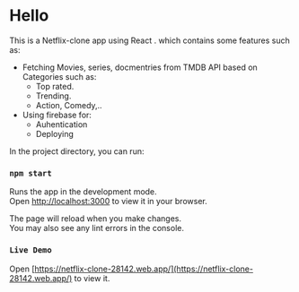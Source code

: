 # Hello
This is a Netflix-clone app using React .
which contains some features such as:
* Fetching Movies, series, docmentries from TMDB  API based on Categories such as: 
  * Top rated.
  * Trending.
  * Action, Comedy,..
* Using firebase for: 
  * Auhentication 
  * Deploying


In the project directory, you can run:

### `npm start`

Runs the app in the development mode.\
Open [http://localhost:3000](http://localhost:3000) to view it in your browser.

The page will reload when you make changes.\
You may also see any lint errors in the console.

### `Live Demo`

Open [https://netflix-clone-28142.web.app/](https://netflix-clone-28142.web.app/) to view it.
